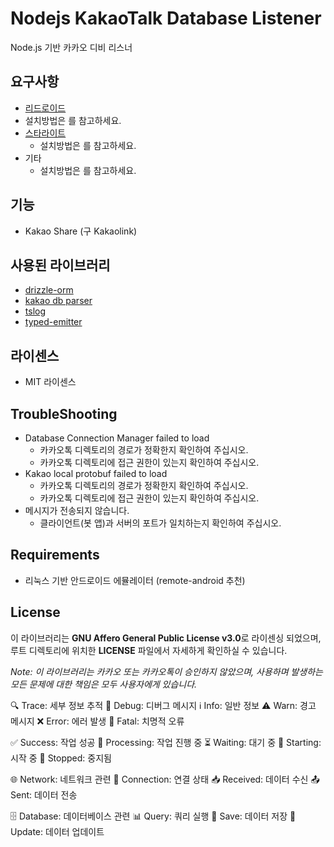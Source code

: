 # Nodejs KakaoTalk Database Listener
Node.js 기반 카카오 디비 리스너

## 요구사항
 - [리드로이드](https://github.com/remote-android/redroid-doc)
  - 설치방법은 []()를 참고하세요.
 - [스타라이트](https://starlight.mooner.dev/)
   - 설치방법은 []()를 참고하세요.
 - 기타
   - 설치방법은 []()를 참고하세요.

## 기능
 - Kakao Share (구 Kakaolink)

## 사용된 라이브러리
 - [drizzle-orm](https://orm.drizzle.team)
 - [kakao db parser](https://github.com/suRin01/kakao_db_parser)
 - [tslog](https://tslog.js.org)
 - [typed-emitter](https://github.com/andywer/typed-emitter)

## 라이센스
 - MIT 라이센스

## TroubleShooting
- Database Connection Manager failed to load
    - 카카오톡 디렉토리의 경로가 정확한지 확인하여 주십시오.
    - 카카오톡 디렉토리에 접근 권한이 있는지 확인하여 주십시오.
- Kakao local protobuf failed to load
  - 카카오톡 디렉토리의 경로가 정확한지 확인하여 주십시오.
  - 카카오톡 디렉토리에 접근 권한이 있는지 확인하여 주십시오.
- 메시지가 전송되지 않습니다.
  - 클라이언트(봇 앱)과 서버의 포트가 일치하는지 확인하여 주십시오.

## Requirements
- 리눅스 기반 안드로이드 에뮬레이터 (remote-android 추천)

## License
이 라이브러리는 **GNU Affero General Public License v3.0**로 라이센싱 되었으며, 루트 디렉토리에 위치한 **LICENSE** 파일에서 자세하게 확인하실 수 있습니다.


 *Note: 이 라이브러리는 카카오 또는 카카오톡이 승인하지 않았으며, 사용하며 발생하는 모든 문제에 대한 책임은 모두 사용자에게 있습니다.* 

🔍 Trace: 세부 정보 추적
🐛 Debug: 디버그 메시지
ℹ️ Info: 일반 정보
⚠️ Warn: 경고 메시지
❌ Error: 에러 발생
🚨 Fatal: 치명적 오류

✅ Success: 작업 성공
🔄 Processing: 작업 진행 중
⏳ Waiting: 대기 중
🚀 Starting: 시작 중
🛑 Stopped: 중지됨

🌐 Network: 네트워크 관련
📡 Connection: 연결 상태
📥 Received: 데이터 수신
📤 Sent: 데이터 전송

🗄️ Database: 데이터베이스 관련
📊 Query: 쿼리 실행
💾 Save: 데이터 저장
🔄 Update: 데이터 업데이트